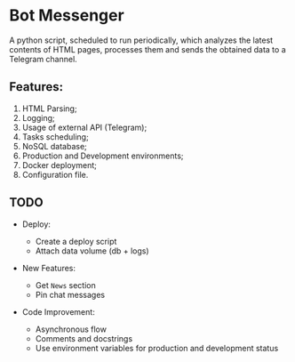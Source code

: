 # Bot Messenger 

A python script, scheduled to run periodically, which analyzes the latest contents of HTML pages, processes them and sends the obtained data to a Telegram channel.

## Features:

1. HTML Parsing;
2. Logging;
3. Usage of external API (Telegram);
4. Tasks scheduling;
5. NoSQL database;
6. Production and Development environments;
7. Docker deployment;
8. Configuration file.

## **TODO**

* Deploy:
    - Create a deploy script
    - Attach data volume (db + logs)

* New Features:
    - Get `News` section
    - Pin chat messages

* Code Improvement:
    - Asynchronous flow
    - Comments and docstrings
    - Use environment variables for production and development status